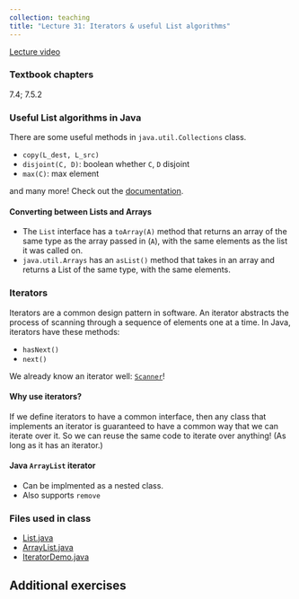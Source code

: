```yaml
---
collection: teaching
title: "Lecture 31: Iterators & useful List algorithms"
---
```


[Lecture video]()

### Textbook chapters
7.4; 7.5.2

### Useful List algorithms in Java
There are some useful methods in `java.util.Collections` class.
* `copy(L_dest, L_src)`
* `disjoint(C, D)`: boolean whether `C`, `D` disjoint
* `max(C)`: max element

and many more! Check out the [documentation](https://docs.oracle.com/en/java/javase/17/docs/api/java.base/java/util/Collections.html).

#### Converting between Lists and Arrays

* The `List` interface has a `toArray(A)` method that returns an array of the same
type as the array passed in (`A`), with the same elements as the list it was
called on.
* `java.util.Arrays` has an `asList()` method that takes in an array and
	returns a List of the same type, with the same elements.

### Iterators

Iterators are a common design pattern in software. An iterator abstracts the
process of scanning through a sequence of elements one at a time. In Java,
iterators have these methods:
* `hasNext()`
* `next()`

We already know an iterator well: [`Scanner`](https://docs.oracle.com/en/java/javase/17/docs/api/java.base/java/util/Scanner.html)!

#### Why use iterators?

If we define iterators to have a common interface, then any class that
implements an iterator is guaranteed to have a common way that we can iterate over
it. So we can reuse the same code to iterate over anything! (As long as it has
an iterator.)

#### Java `ArrayList` iterator

* Can be implmented as a nested class.
* Also supports `remove`

### Files used in class
* [List.java](https://lgw2.github.io/teaching/csci132-fall-2022/lectures/List.java)
* [ArrayList.java](https://lgw2.github.io/teaching/csci132-fall-2022/lectures/ArrayList.java)
* [IteratorDemo.java](https://lgw2.github.io/teaching/csci132-fall-2022/lectures/IteratorDemo.java)

## Additional exercises

